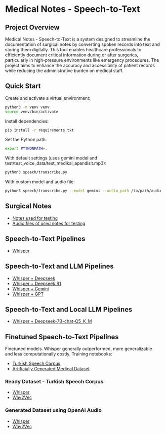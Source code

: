 # Medical Notes - Speech-to-Text

## Project Overview
Medical Notes - Speech-to-Text is a system designed to streamline the documentation of surgical notes by converting spoken records into text and storing them digitally. This tool enables healthcare professionals to efficiently document critical information during or after surgeries, particularly in high-pressure environments like emergency procedures. The project aims to enhance the accuracy and accessibility of patient records while reducing the administrative burden on medical staff.

## Quick Start
Create and activate a virtual environment:
```bash
python3 -m venv venv
source venv/bin/activate
```
Install dependencies:
```bash
pip install -r requirements.txt
```
Set the Python path:
```bash
export PYTHONPATH=.
```
With default settings (uses gemini model and test/test_voice_data/test_medikal_apandisit.mp3):
```bash
python3 speech/transcribe.py
```
With custom model and audio file:
```bash
python3 speech/transcribe.py --model gemini --audio_path /to/path/audio_file.mp3
```

## Surgical Notes
- [Notes used for testing](test/test_text_data)
- [Audio files of used notes for testing](test/test_voice_data)

## Speech-to-Text Pipelines
- [Whisper](results/whisper)

## Speech-to-Text and LLM Pipelines
- [Whisper + Deepseek](results/whisper_deepseek)
- [Whisper + Deepseek R1](results/whisper_deepseek_r1)
- [Whisper + Gemini](results/whisper_gemini)
- [Whisper + GPT](results/whisper_gpt)

## Speech-to-Text and Local LLM Pipelines
- [Whisper + Deepseek-7B-chat-Q5_K_M](speech/agent/deepseek_model.py)

## Finetuned Speech-to-Text Pipelines
Finetuned models. Whisper generally outperformed, more generalizable and less computationally costly.
Training notebooks:
* [Turkish Speech Corpus](train/artificially-generated-medical-notebooks)
* [Artificially Generated Medical Dataset](train/artificially-generated-medical-notebooks)

### Ready Dataset - Turkish Speech Corpus
- [Whisper](models/trained/results/turkish-seech-corpus-whisper)
- [Wav2Vec](models/trained/results/turkish-speech-corpus-wav2vec)
### Generated Dataset using OpenAI Audio
- [Whisper](models/trained/results/generated-med-whisper)
- [Wav2Vec](models/trained/results/generated-med-wav2vec)